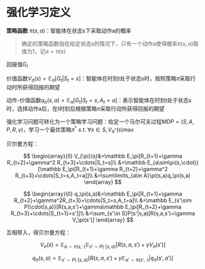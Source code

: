 # 强化学习定义

**策略函数** $\pi(s,a)$：智能体在状态s下采取动作a的概率
> 确定的策略函数指在给定状态s的情况下，只有一个动作a使得概率$\pi(s,a)$取值为1，记$a=\pi(s)$

回报值$G_t$

价值函数$V_\pi(s)=\mathbb E_\pi[G_t|S_t=s]$：智能体在时刻t处于状态s时，按照策略$\pi$采取行动时所获得回报的期望

动作-价值函数$q_\pi(s,a)=\mathbb E_\pi[G_t|S_t=s,A_t=a]$：表示智能体在时刻t处于状态s时，选择动作a后，在t时刻后根据策略$\pi$采取行动所获得回报的期望

强化学习问题可转化为一个策略学习问题：给定一个马尔可夫过程$MDP=(S,A,P,R,\gamma)$，学习一个最优策略$\pi^*\ s.t.\ \forall s\in S,V_{\pi^*}(s) \max$

贝尔曼方程：

$$
\begin{array}{ll}
V_{\pi}(s)&=\mathbb E_\pi[R_{t+1}+\gamma R_{t+2}+\gamma^2 R_{t+3}+\cdots|S_t=s]\\
&=\mathbb E_{a\sim\pi(s,\cdot)}[\mathbb E_\pi[R_{t+1}+\gamma R_{t+2}+\gamma^2 R_{t+3}+\cdots|S_t=s,A_t=a]]\\
&=\sum\limits_{a\in A}\pi(s,a)q_\pi(s,a)
\end{array}
$$

$$
\begin{array}{ll}
q_\pi(s,a)&=\mathbb E_\pi[R_{t+1}+\gamma R_{t+2}+\gamma^2R_{t+3}+\cdots|S_t=s,A_t=a]\\
&=\mathbb E_{s'\sim P(\cdot|s,a)}[R(s,a,s')+\gamma\mathbb E_\pi[R_{t+2}+\gamma R_{t+3}+\cdots|S_{t+1}=s']]\\
&=\sum_{s'\in S}P(s'|s,a)[R(s,a,s')+\gamma V_\pi(s')]
\end{array}
$$

互相带入，得贝尔曼方程：

$$
V_\pi(s)=\mathbb E_{a\sim\pi(s,\cdot)}\mathbb E_{s'\sim P(\cdot|s,a)}[R(s,a,s')+\gamma V_\pi(s')]
$$

$$
q_\pi(s,a)=\mathbb E_{s'\sim P(\cdot|s,a)}[R(s,a,s')+\gamma\mathbb E_{a'\sim\pi(s',\cdot)}|q_\pi(s',a')]
$$
